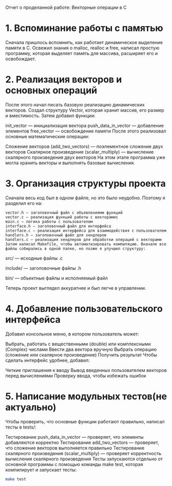 Отчет о проделанной работе: Векторные операции в C
# 1. Вспоминание работы с памятью
Сначала пришлось вспомнить, как работает динамическое выделение памяти в C. Освежил знания о malloc, realloc и free, написал простую программу, которая выделяет память для массива, расширяет его и освобождает.

# 2. Реализация векторов и основных операций
После этого начал писать базовую реализацию динамических векторов. Создал структуру Vector, которая хранит массив, его размер и вместимость. Затем добавил функции:

init_vector — инициализация вектора
push_data_in_vector — добавление элементов
free_vector — освобождение памяти
После этого реализовал основные математические операции:

Сложение векторов (add_two_vectors) — поэлементное сложение двух векторов
Скалярное произведение (scalar_multiply) — вычисление скалярного произведения двух векторов
На этом этапе программа уже могла хранить векторы и выполнять базовые вычисления.

# 3. Организация структуры проекта
Сначала весь код был в одном файле, но это было неудобно. Поэтому я разделил его на:

    vector.h — заголовочный файл с объявлениями функций
    vector.c — реализация функций работы с векторамиs
    main.c — логика работы с пользователем
    interface.h — заголовочный файл для интерфейса
    interface.c — реализация интерфейса для взаимодействия с пользователем
    handlers.h — заголовочный файл для хендлеров
    handlers.c — реализация хендлеров для обработки операций с векторами
    Затем написал Makefile, чтобы автоматизировать компиляцию. Вначале все файлы собирались в одной папке, но позже я улучшил структуру:


src/ — исходные файлы .c

include/ — заголовочные файлы .h

bin/ — объектные файлы и исполняемый файл

Теперь проект выглядел аккуратнее и был легче в управлении.

# 4. Добавление пользовательского интерфейса
Добавил консольное меню, в котором пользователь может:

Выбрать, работать с вещественными (double) или комплексными (Complex) числами
Ввести два вектора вручную
Выбрать операцию (сложение или скалярное произведение)
Получить результат
Чтобы сделать интерфейс удобнее, добавил:

Четкие приглашения к вводу
Вывод введенных пользователем векторов перед вычислениями
Проверку ввода, чтобы избежать ошибок
# 5. Написание модульных тестов(не актуально)
Чтобы проверить, что основные функции работают правильно, написал тесты в tests/:

Тестирование push_data_in_vector — проверяет, что элементы добавляются корректно
Тестирование add_two_vectors — проверяет, что сложение векторов выполняется правильно
Тестирование скалярного произведения (scalar_multiply) — проверяет корректность вычисления скалярного произведения
Тесты запускаются отдельно от основной программы с помощью команды make test, которая компилирует и запускает тесты:

```sh
make test
```

